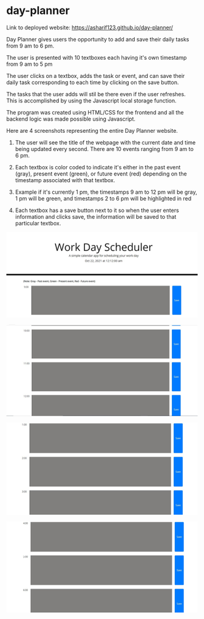 # day-planner

Link to deployed website: https://asharif123.github.io/day-planner/

Day Planner gives users the opportunity to add and save their daily tasks from 9 am to 6 pm.

The user is presented with 10 textboxes each having it's own timestamp from 9 am to 5 pm

The user clicks on a textbox, adds the task or event, and can save their daily task corresponding to each time by clicking on the save button.

The tasks that the user adds will stil be there even if the user refreshes. This is accomplished by using the Javascript local storage function.

The program was created using HTML/CSS for the frontend and all the backend logic was made possible using Javascript.

Here are 4 screenshots representing the entire Day Planner website.

1) The user will see the title of the webpage with the current date and time being updated every second. There are 10 events ranging from 9 am to 6 pm.

2) Each textbox is color coded to indicate it's either in the past event (gray), present event (green), or future event (red) depending on the timestamp associated with that textbox.

3) Example if it's currently 1 pm, the timestamps 9 am to 12 pm will be gray, 1 pm will be green, and timestamps 2 to 6 pm will be highlighted in red

4) Each textbox has a save button next to it so when the user enters information and clicks save, the information will be saved to that particular textbox.

![alt text](./images/day-planner-main-page-1.JPG "main page")

![alt text](./images/day-planner-main-page-2.JPG "main page")

![alt text](./images/day-planner-main-page-3.JPG "main page")

![alt text](./images/day-planner-main-page-4.JPG "main page")

